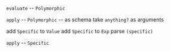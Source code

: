 `evaluate` -- `Polymorphic`

`apply` -- `Polymorphic` -- as schema take `anything?` as arguments

add `Specific` to `Value`
add `Specific` to `Exp`
parse `(specific)`

`apply` -- `Specific`
